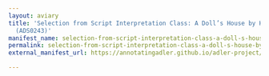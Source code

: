 ```yaml
---
layout: aviary
title: 'Selection from Script Interpretation Class: A Doll’s House by Henrik Ibsen
  (ADS0243)'
manifest_name: selection-from-script-interpretation-class-a-doll-s-house-by-henrik-ibsen-ads0243-
permalink: selection-from-script-interpretation-class-a-doll-s-house-by-henrik-ibsen-ads0243-
external_manifest_url: https://annotatingadler.github.io/adler-project/selection-from-script-interpretation-class-a-doll-s-house-by-henrik-ibsen-ads0243-/manifest.json

---
```

<!-- Add an essay or interpretive material below this line,
using HTML or markdown.  Do not modify this file above this line -->
